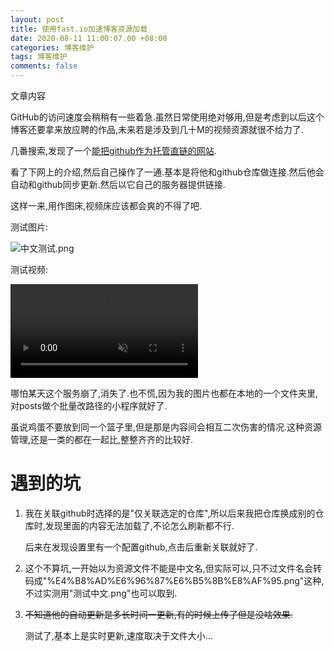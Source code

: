 ```yaml
---
layout: post
title: 使用fast.io加速博客资源加载
date: 2020-08-11 11:00:07.00 +08:00
categories: 博客维护
tags: 博客维护
comments: false
---
```


文章内容

GitHub的访问速度会稍稍有一些着急.虽然日常使用绝对够用,但是考虑到以后这个博客还要拿来放应聘的作品,未来若是涉及到几十M的视频资源就很不给力了.

几番搜索,发现了一个[能把github作为托管直链的网站](https://fast.io).

看了下网上的介绍,然后自己操作了一通.基本是将他和github仓库做连接.然后他会自动和github同步更新.然后以它自己的服务器提供链接.

这样一来,用作图床,视频床应该都会爽的不得了吧.

测试图片:

![中文测试.png]({{site.img}}中文测试.png)

测试视频:

<video src="{{site.img}}中文测试.mp4"  muted  autoplay="autoplay"  loop="loop"></video>

哪怕某天这个服务崩了,消失了.也不慌,因为我的图片也都在本地的一个文件夹里,对posts做个批量改路径的小程序就好了.

虽说鸡蛋不要放到同一个篮子里,但是那是内容间会相互二次伤害的情况.这种资源管理,还是一类的都在一起比,整整齐齐的比较好.

# 遇到的坑

1. 我在关联github时选择的是"仅关联选定的仓库",所以后来我把仓库换成别的仓库时,发现里面的内容无法加载了,不论怎么刷新都不行.

   后来在发现设置里有一个配置github,点击后重新关联就好了.

2. 这个不算坑,一开始以为资源文件不能是中文名,但实际可以,只不过文件名会转码成"%E4%B8%AD%E6%96%87%E6%B5%8B%E8%AF%95.png"这种,不过实测用"测试中文.png"也可以取到.

3. <s>不知道他的自动更新是多长时间一更新,有的时候上传了但是没啥效果.</s>

   测试了,基本上是实时更新,速度取决于文件大小...